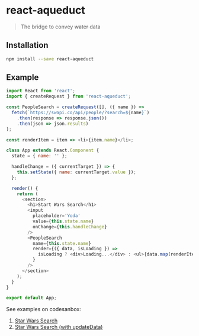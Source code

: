 # react-aqueduct

> The bridge to convey ~~water~~ data

## Installation

```sh
npm install --save react-aqueduct
```

## Example

```js
import React from 'react';
import { createRequest } from 'react-aqueduct';

const PeopleSearch = createRequest([], ({ name }) =>
  fetch(`https://swapi.co/api/people/?search=${name}`)
    .then(response => response.json())
    .then(json => json.results)
);

const renderItem = item => <li>{item.name}</li>;

class App extends React.Component {
  state = { name: '' };

  handleChange = ({ currentTarget }) => {
    this.setState({ name: currentTarget.value });
  };

  render() {
    return (
      <section>
        <h1>Start Wars Search</h1>
        <input
          placeholder='Yoda'
          value={this.state.name}
          onChange={this.handleChange}
        />
        <PeopleSearch
          name={this.state.name}
          render={({ data, isLoading }) =>
            isLoading ? <div>Loading...</div> : <ul>{data.map(renderItem)}</ul>
          }
        />
      </section>
    );
  }
}

export default App;
```

See examples on codesanbox:

  1. [Star Wars Search](https://codesandbox.io/s/72zwxl9p0)
  2. [Star Wars Search (with updateData)](https://codesandbox.io/s/6v71pwkq7w)
